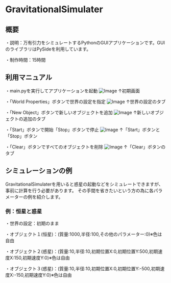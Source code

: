 # GravitationalSimulater

## 概要
・説明：万有引力をシミュレートするPythonのGUIアプリケーションです。GUIのライブラリはPySideを利用しています。

・制作時間：15時間

## 利用マニュアル
・main.pyを実行してアプリケーションを起動
![Image](https://github.com/user-attachments/assets/713e88eb-a9a1-4030-b6f4-ff696dcc609a)
↑初期画面

・「World Properties」ボタンで世界の設定を指定
![Image](https://github.com/user-attachments/assets/ddea19c3-b087-4200-b95a-ba62baf9026b)
↑世界の設定のタブ

・「New Object」ボタンで新しいオブジェクトを追加
![Image](https://github.com/user-attachments/assets/273a248f-1294-43a0-8917-82dae96af63a)
↑新しいオブジェクトの追加のタブ

・「Start」ボタンで開始「Stop」ボタンで停止
![Image](https://github.com/user-attachments/assets/77aad9a4-04ed-4435-ad69-d564f05dd5c9)
↑「Start」ボタンと「Stop」ボタン

・「Clear」ボタンですべてのオブジェクトを削除
![Image](https://github.com/user-attachments/assets/0498d8dd-fb7e-4343-a99c-70a25eb42a1b)
↑「Clear」ボタンのタブ

## シミュレーションの例
GravitationalSimulaterを用いると惑星の起動などをシミュレートできますが、事前に計算を行う必要があります。
その手間を省きたいという方の為に各パラメーターの例を紹介します。

### 例：恒星と惑星
・世界の設定：初期のまま

・オブジェクト１(恒星)：(質量:1000,半径:100,その他のパラメーター:0)※色は自由

・オブジェクト２(惑星)：(質量:10,半径:10,初期位置X:0,初期位置Y:500,初期速度X:150,初期速度Y:0)※色は自由

・オブジェクト３(惑星)：(質量:10,半径:10,初期位置X:0,初期位置Y:-500,初期速度X:-150,初期速度Y:0)※色は自由